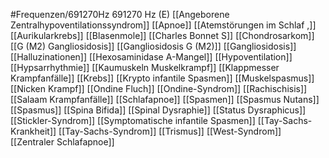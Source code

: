 #Frequenzen/691270Hz
691270 Hz (E)
[[Angeborene Zentralhypoventilationssyndrom]]
[[Apnoe]]
[[Atemstörungen im Schlaf ,]]
[[Aurikularkrebs]]
[[Blasenmole]]
[[Charles Bonnet S]]
[[Chondrosarkom]]
[[G (M2) Gangliosidosis]]
[[Gangliosidosis G (M2)]]
[[Gangliosidosis]]
[[Halluzinationen]]
[[Hexosaminidase A-Mangel]]
[[Hypoventilation]]
[[Hypsarrhythmie]]
[[Kaumuskeln Muskelkrampf]]
[[Klappmesser Krampfanfälle]]
[[Krebs]]
[[Krypto infantile Spasmen]]
[[Muskelspasmus]]
[[Nicken Krampf]]
[[Ondine Fluch]]
[[Ondine-Syndrom]]
[[Rachischisis]]
[[Salaam Krampfanfälle]]
[[Schlafapnoe]]
[[Spasmen]]
[[Spasmus Nutans]]
[[Spasmus]]
[[Spina Bifida]]
[[Spinal Dysraphie]]
[[Status Dysraphicus]]
[[Stickler-Syndrom]]
[[Symptomatische infantile Spasmen]]
[[Tay-Sachs-Krankheit]]
[[Tay-Sachs-Syndrom]]
[[Trismus]]
[[West-Syndrom]]
[[Zentraler Schlafapnoe]]